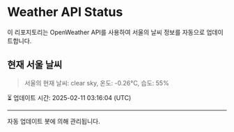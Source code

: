 
# Weather API Status

이 리포지토리는 OpenWeather API를 사용하여 서울의 날씨 정보를 자동으로 업데이트합니다.

## 현재 서울 날씨
> 서울의 현재 날씨: clear sky, 온도: -0.26°C, 습도: 55%

⏳ 업데이트 시간: 2025-02-11 03:16:04 (UTC)

---
자동 업데이트 봇에 의해 관리됩니다.
